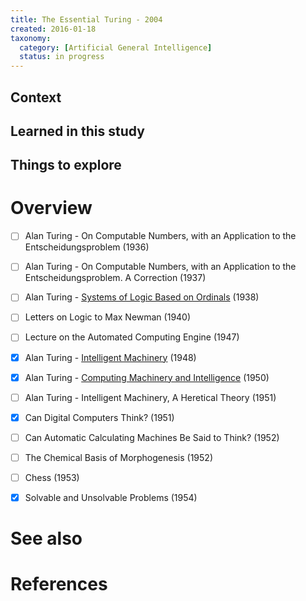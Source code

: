 ```yaml
---
title: The Essential Turing - 2004
created: 2016-01-18
taxonomy:
  category: [Artificial General Intelligence]
  status: in progress
---
```


## Context

## Learned in this study

## Things to explore

# Overview

- [ ] Alan Turing - On Computable Numbers, with an Application to the Entscheidungsproblem (1936)
- [ ] Alan Turing - On Computable Numbers, with an Application to the Entscheidungsproblem. A Correction (1937)
- [ ] Alan Turing - [Systems of Logic Based on Ordinals](../../papers/alan-turing-systems-of-logic-based-on-ordinals/article.md) (1938)
- [ ] Letters on Logic to Max Newman (1940)

- [ ] Lecture on the Automated Computing Engine (1947)
- [x] Alan Turing - [Intelligent Machinery](../../papers/alan-turing-intelligent-machinery/article.md) (1948)
- [x] Alan Turing - [Computing Machinery and Intelligence](../../papers/alan-turing-computing-machinery-and-intelligence/article.md) (1950)
- [ ] Alan Turing - Intelligent Machinery, A Heretical Theory (1951)
- [x] Can Digital Computers Think? (1951)
- [ ] Can Automatic Calculating Machines Be Said to Think? (1952)

- [ ] The Chemical Basis of Morphogenesis (1952)
- [ ] Chess (1953)
- [x] Solvable and Unsolvable Problems (1954)

# See also

# References
